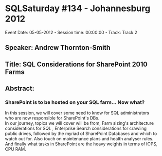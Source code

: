 # SQLSaturday #134 - Johannesburg 2012
Event Date: 05-05-2012 - Session time: 00:00:00 - Track: Track 2
## Speaker: Andrew Thornton-Smith
## Title: SQL Considerations for SharePoint 2010 Farms
## Abstract:
### SharePoint is to be hosted on your SQL farm... Now what?

In this session, we will cover some need to know for  SQL administrators who are now responsible for SharePoint's DBs.  
In our journey, topics we will cover will be from, Farm sizing's  architecture considerations for SQL , Enterprise Search considerations for crawling public drives, followed by the myriad of SharePoint Databases and which to watch out for.
Also touch on maintenance plans and health analyser rules. 
And finally what tasks in SharePoint are the heavy weights in terms of IOPS, CPU  RAM.
